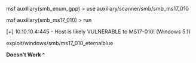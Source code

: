 msf auxiliary\(smb\_enum\_gpp\) &gt; use auxiliary/scanner/smb/smb\_ms17\_010

msf auxiliary\(smb\_ms17\_010\) &gt; run

\[+\] 10.10.10.4:445        - Host is likely VULNERABLE to MS17-010!  \(Windows 5.1\)



exploit/windows/smb/ms17\_010\_eternalblue

**Doesn't Work ^**

